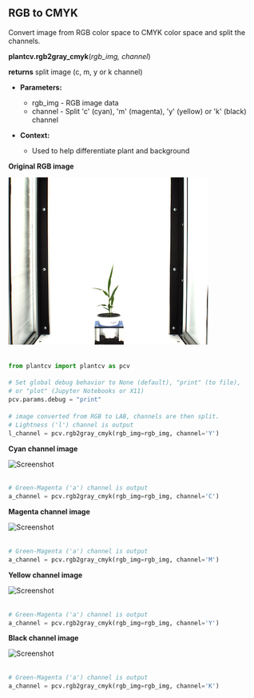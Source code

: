 ## RGB to CMYK

Convert image from RGB color space to CMYK color space and split the channels.

**plantcv.rgb2gray_cmyk**(*rgb_img, channel*)

**returns** split image (c, m, y or k channel)

- **Parameters:**
    - rgb_img - RGB image data
    - channel - Split 'c' (cyan), 'm' (magenta), 'y' (yellow) or 'k' (black) channel
   
- **Context:**
    - Used to help differentiate plant and background


**Original RGB image**

![Screenshot](img/documentation_images/rgb2cmyk/original_image.jpg)

```python

from plantcv import plantcv as pcv

# Set global debug behavior to None (default), "print" (to file), 
# or "plot" (Jupyter Notebooks or X11)
pcv.params.debug = "print"

# image converted from RGB to LAB, channels are then split. 
# Lightness ('l') channel is output
l_channel = pcv.rgb2gray_cmyk(rgb_img=rgb_img, channel='Y')

```

**Cyan channel image**

![Screenshot](img/documentation_images/rgb2lab/CMYK-cyan.jpg)

```python

# Green-Magenta ('a') channel is output
a_channel = pcv.rgb2gray_cmyk(rgb_img=rgb_img, channel='C')

```

**Magenta channel image**

![Screenshot](img/documentation_images/rgb2lab/CMYK-magenta.jpg)

```python

# Green-Magenta ('a') channel is output
a_channel = pcv.rgb2gray_cmyk(rgb_img=rgb_img, channel='M')

```

**Yellow channel image**

![Screenshot](img/documentation_images/rgb2lab/CMYK-yellow.jpg)

```python

# Green-Magenta ('a') channel is output
a_channel = pcv.rgb2gray_cmyk(rgb_img=rgb_img, channel='Y')

```

**Black channel image**

![Screenshot](img/documentation_images/rgb2lab/CMYK-black.jpg)

```python

# Green-Magenta ('a') channel is output
a_channel = pcv.rgb2gray_cmyk(rgb_img=rgb_img, channel='K')

```